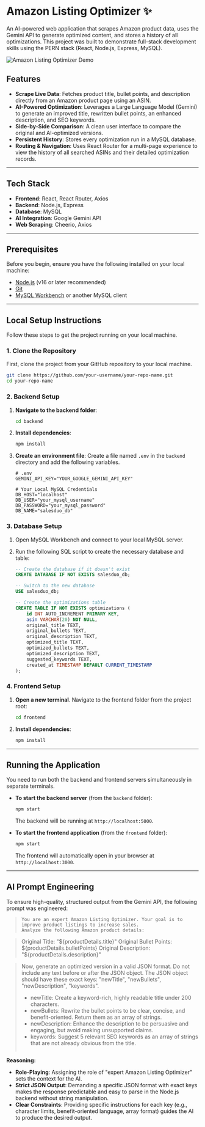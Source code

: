 # Amazon Listing Optimizer ✨

An AI-powered web application that scrapes Amazon product data, uses the Gemini API to generate optimized content, and stores a history of all optimizations. This project was built to demonstrate full-stack development skills using the PERN stack (React, Node.js, Express, MySQL).

![Amazon Listing Optimizer Demo](SalesDuoRec-ezgif.com-video-to-gif-converter.gif)

## Features

  * **Scrape Live Data**: Fetches product title, bullet points, and description directly from an Amazon product page using an ASIN.
  * **AI-Powered Optimization**: Leverages a Large Language Model (Gemini) to generate an improved title, rewritten bullet points, an enhanced description, and SEO keywords.
  * **Side-by-Side Comparison**: A clean user interface to compare the original and AI-optimized versions.
  * **Persistent History**: Stores every optimization run in a MySQL database.
  * **Routing & Navigation**: Uses React Router for a multi-page experience to view the history of all searched ASINs and their detailed optimization records.

-----

## Tech Stack

  * **Frontend**: React, React Router, Axios
  * **Backend**: Node.js, Express
  * **Database**: MySQL
  * **AI Integration**: Google Gemini API
  * **Web Scraping**: Cheerio, Axios

-----

## Prerequisites

Before you begin, ensure you have the following installed on your local machine:

  * [Node.js](https://nodejs.org/en/) (v16 or later recommended)
  * [Git](https://git-scm.com/)
  * [MySQL Workbench](https://www.mysql.com/products/workbench/) or another MySQL client

-----

## Local Setup Instructions

Follow these steps to get the project running on your local machine.

### 1\. Clone the Repository

First, clone the project from your GitHub repository to your local machine.

```bash
git clone https://github.com/your-username/your-repo-name.git
cd your-repo-name
```

### 2\. Backend Setup

1.  **Navigate to the backend folder**:

    ```bash
    cd backend
    ```

2.  **Install dependencies**:

    ```bash
    npm install
    ```

3.  **Create an environment file**: Create a file named `.env` in the `backend` directory and add the following variables.

    ```
    # .env
    GEMINI_API_KEY="YOUR_GOOGLE_GEMINI_API_KEY"

    # Your Local MySQL Credentials
    DB_HOST="localhost"
    DB_USER="your_mysql_username"
    DB_PASSWORD="your_mysql_password"
    DB_NAME="salesduo_db"
    ```

### 3\. Database Setup

1.  Open MySQL Workbench and connect to your local MySQL server.

2.  Run the following SQL script to create the necessary database and table:

    ```sql
    -- Create the database if it doesn't exist
    CREATE DATABASE IF NOT EXISTS salesduo_db;

    -- Switch to the new database
    USE salesduo_db;

    -- Create the optimizations table
    CREATE TABLE IF NOT EXISTS optimizations (
        id INT AUTO_INCREMENT PRIMARY KEY,
        asin VARCHAR(20) NOT NULL,
        original_title TEXT,
        original_bullets TEXT,
        original_description TEXT,
        optimized_title TEXT,
        optimized_bullets TEXT,
        optimized_description TEXT,
        suggested_keywords TEXT,
        created_at TIMESTAMP DEFAULT CURRENT_TIMESTAMP
    );
    ```

### 4\. Frontend Setup

1.  **Open a new terminal**. Navigate to the frontend folder from the project root:

    ```bash
    cd frontend
    ```

2.  **Install dependencies**:

    ```bash
    npm install
    ```

-----

## Running the Application

You need to run both the backend and frontend servers simultaneously in separate terminals.

  * **To start the backend server** (from the `backend` folder):

    ```bash
    npm start
    ```

    The backend will be running at `http://localhost:5000`.

  * **To start the frontend application** (from the `frontend` folder):

    ```bash
    npm start
    ```

    The frontend will automatically open in your browser at `http://localhost:3000`.

-----

## AI Prompt Engineering

To ensure high-quality, structured output from the Gemini API, the following prompt was engineered:

> ```
> You are an expert Amazon Listing Optimizer. Your goal is to improve product listings to increase sales.
> Analyze the following Amazon product details:
> ```

> Original Title: "${productDetails.title}"
> Original Bullet Points:
> ${productDetails.bulletPoints}
> Original Description: "${productDetails.description}"

> Now, generate an optimized version in a valid JSON format. Do not include any text before or after the JSON object.
> The JSON object should have these exact keys: "newTitle", "newBullets", "newDescription", "keywords".
>
>   - newTitle: Create a keyword-rich, highly readable title under 200 characters.
>   - newBullets: Rewrite the bullet points to be clear, concise, and benefit-oriented. Return them as an array of strings.
>   - newDescription: Enhance the description to be persuasive and engaging, but avoid making unsupported claims.
>   - keywords: Suggest 5 relevant SEO keywords as an array of strings that are not already obvious from the title.
>
> <!-- end list -->
>
> ```
> ```

**Reasoning:**

  * **Role-Playing**: Assigning the role of "expert Amazon Listing Optimizer" sets the context for the AI.
  * **Strict JSON Output**: Demanding a specific JSON format with exact keys makes the response predictable and easy to parse in the Node.js backend without string manipulation.
  * **Clear Constraints**: Providing specific instructions for each key (e.g., character limits, benefit-oriented language, array format) guides the AI to produce the desired output.
